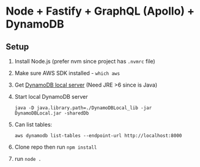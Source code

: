 # Node + Fastify + GraphQL (Apollo) + DynamoDB

## Setup

1. Install Node.js (prefer nvm since project has `.nvmrc` file)
2. Make sure AWS SDK installed - `which aws`
3. Get [DynamoDB local server](https://docs.aws.amazon.com/amazondynamodb/latest/developerguide/DynamoDBLocal.html) (Need JRE >6 since is Java)
4. Start local DynamoDB server

   ```
   java -D java.library.path=./DynamoDBLocal_lib -jar DynamoDBLocal.jar -sharedDb
   ```

5. Can list tables:

   ```
   aws dynamodb list-tables --endpoint-url http://localhost:8000
   ```

6. Clone repo then run `npm install`
7. run `node .`
